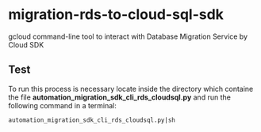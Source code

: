 # migration-rds-to-cloud-sql-sdk
gcloud command-line tool to interact with Database Migration Service by Cloud SDK

## Test
To run this process is necessary locate inside the directory which containe the file **automation_migration_sdk_cli_rds_cloudsql.py** and run the following command in a terminal:

```
automation_migration_sdk_cli_rds_cloudsql.py|sh
```
